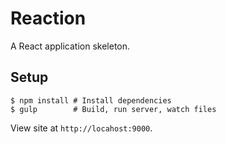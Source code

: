 Reaction
========

A React application skeleton.

Setup
-----

```shell
$ npm install # Install dependencies
$ gulp        # Build, run server, watch files
```

View site at `http://locahost:9000`.

